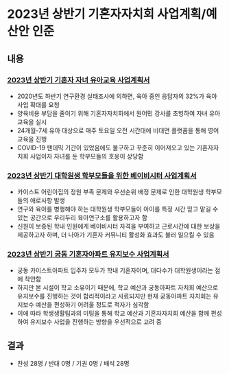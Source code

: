 ﻿2023년 상반기 기혼자자치회 사업계획/예산안 인준
===

## 내용

### [2023년 상반기 기혼자 자녀 유아교육 사업계획서](agenda09-01.md)

- 2020년도 하반기 연구환경 실태조사에 의하면, 육아 중인 응답자의 32%가 육아 사업 확대를 요청
- 양육비용 부담을 줄이기 위해 기혼자자치회에서 원어민 강사를 초빙하여 자녀 유아교육을 실시
- 24개월-7세 유아 대상으로 매주 토요일 오전 시간대에 비대면 플랫폼을 통해 영어교육을 진행
- COVID-19 팬데믹 기간이 있었음에도 불구하고 꾸준히 이어져오고 있는 기혼자자치회 사업이자 자녀를 둔 학부모들의 호응이 상당함

### [2023년 상반기 대학원생 학부모들을 위한 베이비시터 사업계획서](agenda09-02.md)

- 카이스트 어린이집의 정원 부족 문제와 우선순위 배정 문제로 인한 대학원생 학부모들의 애로사항 발생
- 연구와 육아를 병행해야 하는 대학원생 학부모들이 아이를 특정 시간 믿고 맡길 수 있는 공간으로 우리두리 육아연구소를 활용하고자 함
- 신원이 보증된 학내 인원에게 베이비시터 자격을 부여하고 근로시간에 대한 보상을 제공하고자 하며, 더 나아가 기혼자 커뮤니티 활성화 효과도 불러 일으킬 수 있음

### [2023년 상반기 궁동 기혼자아파트 유지보수 사업계획서](agenda09-03.md)

- 궁동 카이스트아파트 입주자 모두가 학내 기혼자이며, 대다수가 대학원생이라는 점에 착안함
- 하지만 본 시설이 학교 소유이기 때문에, 학교 예산과 궁동아파트 자치회 예산으로 유지보수를 진행하는 것이 합리적이라고 사료되지만 현재 궁동아파트 자치회는 유지보수 예산을 편성하기 어려울 정도로 적자가 심각함
- 이에 따라 학생생활팀과의 미팅을 통해 학교 예산과 기혼자자치회 예산을 함께 편성하여 유지보수 사업을 진행하는 방향을 우선적으로 고려 중


## 결과
- 찬성 28명 / 반대 0명 / 기권 0명 / 배석 28명

